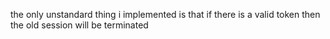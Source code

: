 the only unstandard thing i implemented is that if there is a valid token then the old session will be terminated
